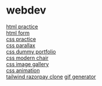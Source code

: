 # webdev
[html practice](https://ashutoshme-webdev.github.io/webdev/html)\
[html form](https://ashutoshme-webdev.github.io/webdev/html/form.html)\
[css practice](https://ashutoshme-webdev.github.io/webdev/css)\
[css parallax](https://ashutoshme-webdev.github.io/webdev/css/parallax%20effect/parallax.html)\
[css dummy portfolio](https://ashutoshme-webdev.github.io/webdev/css/css_portfolio/portfolio.html)\
[css modern chair](https://ashutoshme-webdev.github.io/webdev/css/modern%20chair/chair.html)\
[css image gallery](https://ashutoshme-webdev.github.io/webdev/css/imageGallery%202)\
[css animation](https://ashutoshme-webdev.github.io/webdev/css/animation.html)\
[tailwind razorpay clone](https://ashutoshme-webdev.github.io/webdev/tailwind/Razorpay-clone)
[gif generator](https://ashutoshme-webdev-gif-generator.netlify.app/)
